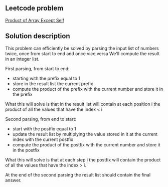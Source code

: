 ## Leetcode problem

[Product of Array Except Self](https://leetcode.com/problems/product-of-array-except-self/)

## Solution description

This problem can efficiently be solved by parsing the input list of numbers twice, once from start to end and once vice
versa
We'll compute the result in an integer list.

First parsing, from start to end:

- starting with the prefix equal to 1
- store in the result list the current prefix
- compute the product of the prefix with the current number and store it in the prefix

What this will solve is that in the result list will contain at each position i the product of all the values that
have the index < i

Second parsing, from end to start:

- start with the postfix equal to 1
- update the result list by multiplying the value stored in it at the current index with the current postfix
- compute the product of the postfix with the current number and store it in the postfix

What this will solve is that at each step i the postfix will contain the product of all the values that have the
index > i.

At the end of the second parsing the result list should contain the final answer.

